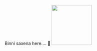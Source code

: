 Binni saxena here.... 👋
<img src="https://www.google.com/url?sa=i&url=https%3A%2F%2Fwww.zapzapmath.com%2Fcareers%2Fback-end-developer&psig=AOvVaw0kGsIMudeb_FBiQKVZUm2F&ust=1653573693163000&source=images&cd=vfe&ved=0CAwQjRxqFwoTCPDnlM3o-vcCFQAAAAAdAAAAABAU" width="128"/>
<!--
**Bunny1051/Bunny1051** is a ✨ _special_ ✨ repository because its `README.md` (this file) appears on your GitHub profile.

Here are some ideas to get you started:

- 🔭 I’m currently working on ... Nodejs and Angular 
- 🌱 I’m currently learning ... Mean stack development
- 👯 I’m looking to collaborate on ...
- 🤔 I’m looking for help with ...
- 💬 Ask me about ...
- 📫 How to reach me: ...
- 😄 Pronouns: ...
- ⚡ Fun fact: ...
-->
